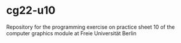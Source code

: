 # cg22-u10
Repository for the programming exercise on practice sheet 10 of the computer graphics module at Freie Universität Berlin
